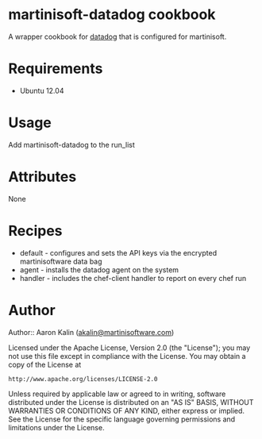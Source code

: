# martinisoft-datadog cookbook

A wrapper cookbook for [datadog](https://github.com/DataDog/chef-datadog) that is configured for martinisoft.

# Requirements

* Ubuntu 12.04

# Usage

Add martinisoft-datadog to the run\_list

# Attributes

None

# Recipes

* default - configures and sets the API keys via the encrypted martinisoftware data bag
* agent - installs the datadog agent on the system
* handler - includes the chef-client handler to report on every chef run

# Author

Author:: Aaron Kalin (<akalin@martinisoftware.com>)

Licensed under the Apache License, Version 2.0 (the "License");
you may not use this file except in compliance with the License.
You may obtain a copy of the License at

    http://www.apache.org/licenses/LICENSE-2.0

Unless required by applicable law or agreed to in writing, software
distributed under the License is distributed on an "AS IS" BASIS,
WITHOUT WARRANTIES OR CONDITIONS OF ANY KIND, either express or implied.
See the License for the specific language governing permissions and
limitations under the License.
